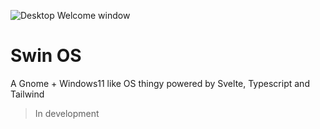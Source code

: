 ![Desktop Welcome window](https://github.com/tokitou-san/SwinOS/assets/114811070/7afce567-81fc-48cf-904d-2b361a86d291)

# Swin OS

A Gnome + Windows11 like OS thingy powered by Svelte, Typescript and Tailwind

> In development
